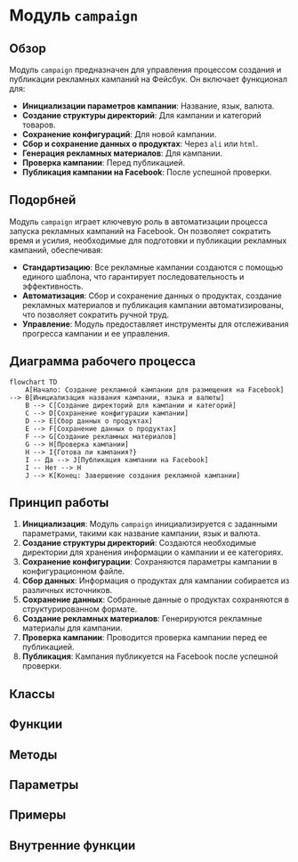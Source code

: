 # Модуль `campaign`

## Обзор

Модуль `campaign` предназначен для управления процессом создания и публикации рекламных кампаний на Фейсбук. Он включает функционал для:

- **Инициализации параметров кампании**: Название, язык, валюта.
- **Создание структуры директорий**:  Для кампании и категорий товаров.
- **Сохранение конфигураций**: Для новой кампании.
- **Сбор и сохранение данных о продуктах**: Через `ali` или `html`.
- **Генерация рекламных материалов**:  Для кампании.
- **Проверка кампании**: Перед публикацией.
- **Публикация кампании на Facebook**: После успешной проверки.

## Подорбней

Модуль `campaign` играет ключевую роль в автоматизации процесса запуска рекламных кампаний на Facebook. Он позволяет сократить время и усилия, необходимые для подготовки и публикации рекламных кампаний, обеспечивая:

- **Стандартизацию**:  Все рекламные кампании создаются с помощью единого шаблона, что гарантирует  последовательность и эффективность.
- **Автоматизация**:  Сбор и сохранение данных о продуктах,  создание рекламных материалов и публикация кампании  автоматизированы, что позволяет сократить  ручной труд.
- **Управление**:  Модуль предоставляет инструменты для отслеживания  прогресса кампании и ее управления.

## Диаграмма рабочего процесса

```mermaid
flowchart TD
    A[Начало: Создание рекламной кампании для размещения на Facebook] --> B[Инициализация названия кампании, языка и валюты]
    B --> C[Создание директорий для кампании и категорий]
    C --> D[Сохранение конфигурации кампании]
    D --> E[Сбор данных о продуктах]
    E --> F[Сохранение данных о продуктах]
    F --> G[Создание рекламных материалов]
    G --> H[Проверка кампании]
    H --> I{Готова ли кампания?}
    I -- Да --> J[Публикация кампании на Facebook]
    I -- Нет --> H
    J --> K[Конец: Завершение создания рекламной кампании]
```

## Принцип работы

1. **Инициализация**: Модуль `campaign`  инициализируется с заданными параметрами, такими как название кампании, язык и валюта.
2. **Создание структуры директорий**:  Создаются необходимые директории для хранения информации о кампании и ее категориях.
3. **Сохранение конфигурации**:  Сохраняются параметры кампании в конфигурационном файле.
4. **Сбор данных**:  Информация о продуктах для кампании собирается из различных источников.
5. **Сохранение данных**:  Собранные данные о продуктах сохраняются в структурированном формате.
6. **Создание рекламных материалов**:  Генерируются рекламные материалы  для кампании.
7. **Проверка кампании**:  Проводится  проверка  кампании перед ее публикацией.
8. **Публикация**:  Кампания публикуется на Facebook после успешной проверки.

## Классы

## Функции

## Методы

## Параметры


## Примеры

## Внутренние функции